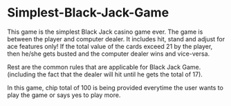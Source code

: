 # Simplest-Black-Jack-Game
This game is the simplest Black Jack casino game ever. The game is between the player and computer dealer. It includes hit, stand and adjust for ace features only! If the total value of the cards exceed 21 by the player, then he/she gets busted and the computer dealer wins and vice-versa.

Rest are the common rules that are applicable for Black Jack Game.(including the fact that the dealer will hit until he gets the total of 17).

In this game, chip total of 100 is being provided everytime the user wants to play the game or says yes to play more. 
